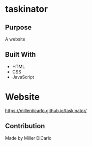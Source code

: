 # taskinator

## Purpose
A website

## Built With
* HTML
* CSS
* JavaScript

# Website
https://millerdicarlo.github.io/taskinator/

## Contribution
Made by Miller DiCarlo
